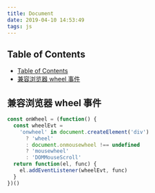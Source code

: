 ```yaml
---
title: Document
date: 2019-04-10 14:53:49
tags: js
---
```


## Table of Contents

- [Table of Contents](#table-of-contents)
- [兼容浏览器 wheel 事件](#%E5%85%BC%E5%AE%B9%E6%B5%8F%E8%A7%88%E5%99%A8-wheel-%E4%BA%8B%E4%BB%B6)

## 兼容浏览器 wheel 事件

```js
const onWheel = (function() {
  const wheelEvt =
    'onwheel' in document.createElement('div')
      ? 'wheel'
      : document.onmousewheel !== undefined
      ? 'mousewheel'
      : 'DOMMouseScroll'
  return function(el, func) {
    el.addEventListener(wheelEvt, func)
  }
})()
```
